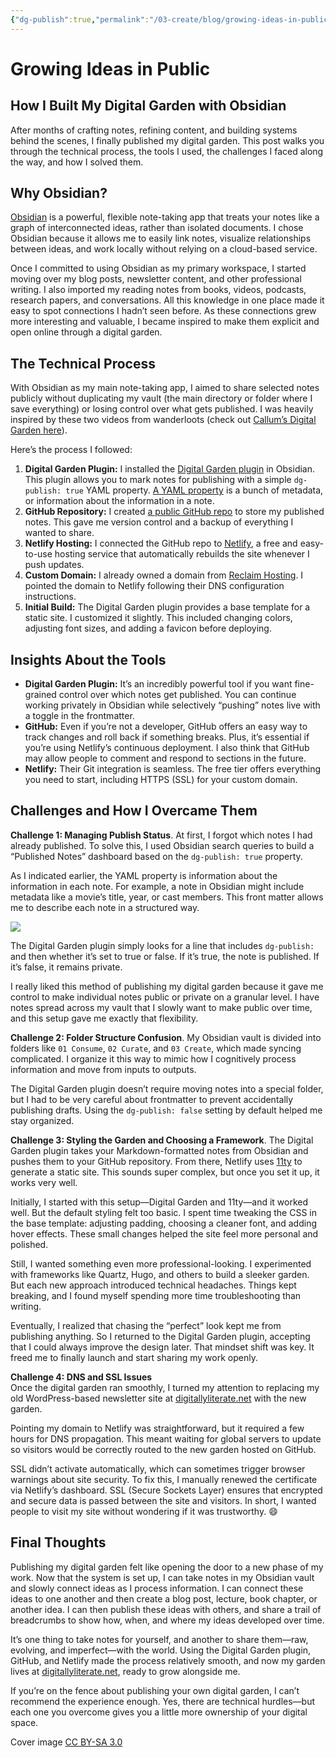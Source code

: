 ```yaml
---
{"dg-publish":true,"permalink":"/03-create/blog/growing-ideas-in-public/","title":"Growing Ideas in Public -How I Built My Digital Garden with Obsidian"}
---
```



# Growing Ideas in Public
## How I Built My Digital Garden with Obsidian
After months of crafting notes, refining content, and building systems behind the scenes, I finally published my digital garden. This post walks you through the technical process, the tools I used, the challenges I faced along the way, and how I solved them.

## Why Obsidian?

[Obsidian](https://obsidian.md/) is a powerful, flexible note-taking app that treats your notes like a graph of interconnected ideas, rather than isolated documents. I chose Obsidian because it allows me to easily link notes, visualize relationships between ideas, and work locally without relying on a cloud-based service.

Once I committed to using Obsidian as my primary workspace, I started moving over my blog posts, newsletter content, and other professional writing. I also imported my reading notes from books, videos, podcasts, research papers, and conversations. All this knowledge in one place made it easy to spot connections I hadn’t seen before. As these connections grew more interesting and valuable, I became inspired to make them explicit and open online through a digital garden.

## The Technical Process

With Obsidian as my main note-taking app, I aimed to share selected notes publicly without duplicating my vault (the main directory or folder where I save everything) or losing control over what gets published. I was heavily inspired by these two videos from wanderloots (check out [Callum’s Digital Garden here](https://wanderloots.xyz/)).

Here’s the process I followed:

1. **Digital Garden Plugin:** I installed the [Digital Garden plugin](https://github.com/oleeskild/obsidian-digital-garden) in Obsidian. This plugin allows you to mark notes for publishing with a simple `dg-publish: true` YAML property. [A YAML property](https://help.obsidian.md/properties) is a bunch of metadata, or information about the information in a note.
2. **GitHub Repository:** I created [a public GitHub repo](https://github.com/wiobyrne/digitallyliterate) to store my published notes. This gave me version control and a backup of everything I wanted to share.
3. **Netlify Hosting:** I connected the GitHub repo to [Netlify](https://www.netlify.com/), a free and easy-to-use hosting service that automatically rebuilds the site whenever I push updates.
4. **Custom Domain:** I already owned a domain from [Reclaim Hosting](https://reclaimhosting.com/). I pointed the domain to Netlify following their DNS configuration instructions.
5. **Initial Build:** The Digital Garden plugin provides a base template for a static site. I customized it slightly. This included changing colors, adjusting font sizes, and adding a favicon before deploying.

## Insights About the Tools

- **Digital Garden Plugin:** It’s an incredibly powerful tool if you want fine-grained control over which notes get published. You can continue working privately in Obsidian while selectively “pushing” notes live with a toggle in the frontmatter.
- **GitHub:** Even if you’re not a developer, GitHub offers an easy way to track changes and roll back if something breaks. Plus, it’s essential if you’re using Netlify’s continuous deployment. I also think that GitHub may allow people to comment and respond to sections in the future.
- **Netlify:** Their Git integration is seamless. The free tier offers everything you need to start, including HTTPS (SSL) for your custom domain.

## Challenges and How I Overcame Them

**Challenge 1: Managing Publish Status**. At first, I forgot which notes I had already published. To solve this, I used Obsidian search queries to build a “Published Notes” dashboard based on the `dg-publish: true` property.

As I indicated earlier, the YAML property is information about the information in each note. For example, a note in Obsidian might include metadata like a movie’s title, year, or cast members. This front matter allows me to describe each note in a structured way.

[![](https://i0.wp.com/wiobyrne.com/wp-content/uploads/2025/04/Screenshot-from-2025-04-23-13-41-42.png?resize=615%2C248&ssl=1)](https://i0.wp.com/wiobyrne.com/wp-content/uploads/2025/04/Screenshot-from-2025-04-23-13-41-42.png?ssl=1)

The Digital Garden plugin simply looks for a line that includes `dg-publish:` and then whether it’s set to true or false. If it’s true, the note is published. If it’s false, it remains private.

I really liked this method of publishing my digital garden because it gave me control to make individual notes public or private on a granular level. I have notes spread across my vault that I slowly want to make public over time, and this setup gave me exactly that flexibility.

**Challenge 2: Folder Structure Confusion**. My Obsidian vault is divided into folders like `01 Consume`, `02 Curate`, and `03 Create`, which made syncing complicated. I organize it this way to mimic how I cognitively process information and move from inputs to outputs.

The Digital Garden plugin doesn’t require moving notes into a special folder, but I had to be very careful about frontmatter to prevent accidentally publishing drafts. Using the `dg-publish: false` setting by default helped me stay organized.

**Challenge 3: Styling the Garden and Choosing a Framework**. The Digital Garden plugin takes your Markdown-formatted notes from Obsidian and pushes them to your GitHub repository. From there, Netlify uses [11ty](https://www.11ty.dev/) to generate a static site. This sounds super complex, but once you set it up, it works very well.

Initially, I started with this setup—Digital Garden and 11ty—and it worked well. But the default styling felt too basic. I spent time tweaking the CSS in the base template: adjusting padding, choosing a cleaner font, and adding hover effects. These small changes helped the site feel more personal and polished.

Still, I wanted something even more professional-looking. I experimented with frameworks like Quartz, Hugo, and others to build a sleeker garden. But each new approach introduced technical headaches. Things kept breaking, and I found myself spending more time troubleshooting than writing.

Eventually, I realized that chasing the “perfect” look kept me from publishing anything. So I returned to the Digital Garden plugin, accepting that I could always improve the design later. That mindset shift was key. It freed me to finally launch and start sharing my work openly.

**Challenge 4: DNS and SSL Issues**  
Once the digital garden ran smoothly, I turned my attention to replacing my old WordPress-based newsletter site at [digitallyliterate.net](https://digitallyliterate.net/) with the new garden.

Pointing my domain to Netlify was straightforward, but it required a few hours for DNS propagation. This meant waiting for global servers to update so visitors would be correctly routed to the new garden hosted on GitHub.

SSL didn’t activate automatically, which can sometimes trigger browser warnings about site security. To fix this, I manually renewed the certificate via Netlify’s dashboard. SSL (Secure Sockets Layer) ensures that encrypted and secure data is passed between the site and visitors. In short, I wanted people to visit my site without wondering if it was trustworthy. 😄

## Final Thoughts

Publishing my digital garden felt like opening the door to a new phase of my work. Now that the system is set up, I can take notes in my Obsidian vault and slowly connect ideas as I process information. I can connect these ideas to one another and then create a blog post, lecture, book chapter, or another idea. I can then publish these ideas with others, and share a trail of breadcrumbs to show how, when, and where my ideas developed over time.

It’s one thing to take notes for yourself, and another to share them—raw, evolving, and imperfect—with the world. Using the Digital Garden plugin, GitHub, and Netlify made the process relatively smooth, and now my garden lives at [digitallyliterate.net](https://digitallyliterate.net/), ready to grow alongside me.

If you’re on the fence about publishing your own digital garden, I can’t recommend the experience enough. Yes, there are technical hurdles—but each one you overcome gives you a little more ownership of your digital space.

Cover image [CC BY-SA 3.0](https://www.deviantart.com/cyclicalcore/art/Tunnel-452133085)